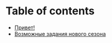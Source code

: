 # Table of contents

* [Привет!](README.md)
* [Возможные задания нового сезона](vozmozhnye-zadaniya-novogo-sezona.md)
